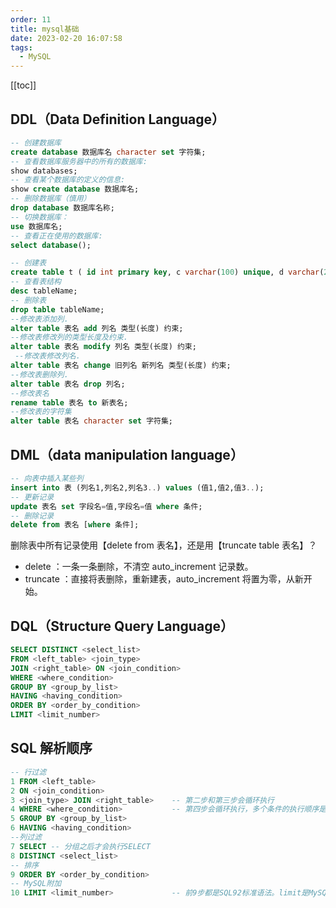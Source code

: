 ```yaml
---
order: 11
title: mysql基础
date: 2023-02-20 16:07:58
tags: 
  - MySQL
---
```


<!-- more -->
[[toc]]

## DDL（Data Definition Language）

```sql
-- 创建数据库
create database 数据库名 character set 字符集;
-- 查看数据库服务器中的所有的数据库:
show databases;
-- 查看某个数据库的定义的信息:
show create database 数据库名;
-- 删除数据库（慎用）
drop database 数据库名称;
-- 切换数据库：
use 数据库名;
-- 查看正在使用的数据库:
select database();

-- 创建表
create table t ( id int primary key, c varchar(100) unique, d varchar(200) not null ) engine = innodb charset = utf8;
-- 查看表结构
desc tableName;
-- 删除表
drop table tableName;
--修改表添加列.
alter table 表名 add 列名 类型(长度) 约束;
--修改表修改列的类型长度及约束.
alter table 表名 modify 列名 类型(长度) 约束;
 --修改表修改列名.
alter table 表名 change 旧列名 新列名 类型(长度) 约束;
--修改表删除列.
alter table 表名 drop 列名;
--修改表名
rename table 表名 to 新表名;
--修改表的字符集
alter table 表名 character set 字符集;
```

## DML（data manipulation language）

```sql
-- 向表中插入某些列
insert into 表 (列名1,列名2,列名3..) values (值1,值2,值3..);
-- 更新记录
update 表名 set 字段名=值,字段名=值 where 条件;
-- 删除记录
delete from 表名 [where 条件];
```

删除表中所有记录使用【delete from 表名】，还是用【truncate table 表名】？

- delete ：一条一条删除，不清空 auto_increment 记录数。
- truncate ：直接将表删除，重新建表，auto_increment 将置为零，从新开始。

## DQL（Structure Query Language）

```sql
SELECT DISTINCT <select_list>
FROM <left_table> <join_type>
JOIN <right_table> ON <join_condition>
WHERE <where_condition>
GROUP BY <group_by_list>
HAVING <having_condition>
ORDER BY <order_by_condition>
LIMIT <limit_number>
```

## SQL 解析顺序

```sql
-- 行过滤
1 FROM <left_table>
2 ON <join_condition>
3 <join_type> JOIN <right_table>    -- 第二步和第三步会循环执行
4 WHERE <where_condition>           -- 第四步会循环执行，多个条件的执行顺序是从左往右的。
5 GROUP BY <group_by_list>
6 HAVING <having_condition>
--列过滤
7 SELECT -- 分组之后才会执行SELECT
8 DISTINCT <select_list>
-- 排序
9 ORDER BY <order_by_condition>
-- MySQL附加
10 LIMIT <limit_number>             -- 前9步都是SQL92标准语法。limit是MySQL的独有语法。
```
